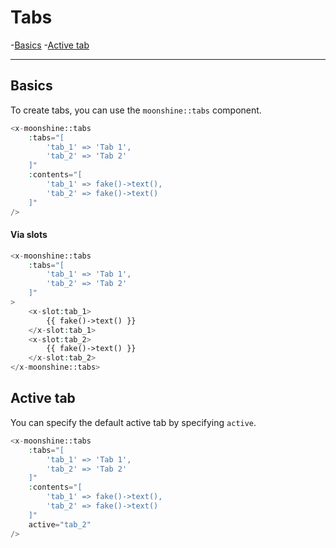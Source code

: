 # Tabs

-[Basics](#basics)
-[Active tab](#active)

---

<a name="basics"></a>
## Basics 

To create tabs, you can use the `moonshine::tabs` component.

```php
<x-moonshine::tabs
    :tabs="[
        'tab_1' => 'Tab 1',
        'tab_2' => 'Tab 2'
    ]"
    :contents="[
        'tab_1' => fake()->text(),
        'tab_2' => fake()->text()
    ]"
/>
```

#### Via slots

```php
<x-moonshine::tabs
    :tabs="[
        'tab_1' => 'Tab 1',
        'tab_2' => 'Tab 2'
    ]"
>
    <x-slot:tab_1>
        {{ fake()->text() }}
    </x-slot:tab_1>
    <x-slot:tab_2>
        {{ fake()->text() }}
    </x-slot:tab_2>
</x-moonshine::tabs>
```

<a name="active"></a>
## Active tab

You can specify the default active tab by specifying `active`.

```php
<x-moonshine::tabs
    :tabs="[
        'tab_1' => 'Tab 1',
        'tab_2' => 'Tab 2'
    ]"
    :contents="[
        'tab_1' => fake()->text(),
        'tab_2' => fake()->text()
    ]"
    active="tab_2"
/>
```
